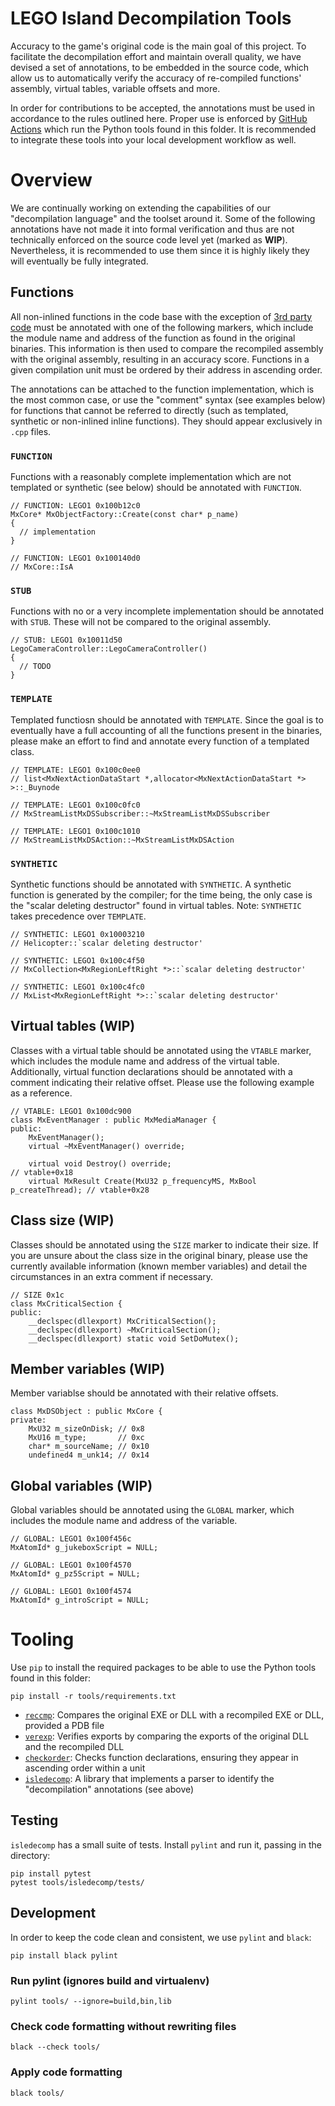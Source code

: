 # LEGO Island Decompilation Tools

Accuracy to the game's original code is the main goal of this project. To facilitate the decompilation effort and maintain overall quality, we have devised a set of annotations, to be embedded in the source code, which allow us to automatically verify the accuracy of re-compiled functions' assembly, virtual tables, variable offsets and more.

In order for contributions to be accepted, the annotations must be used in accordance to the rules outlined here. Proper use is enforced by [GitHub Actions](/.github/workflows) which run the Python tools found in this folder. It is recommended to integrate these tools into your local development workflow as well.

# Overview

We are continually working on extending the capabilities of our "decompilation language" and the toolset around it. Some of the following annotations have not made it into formal verification and thus are not technically enforced on the source code level yet (marked as **WIP**). Nevertheless, it is recommended to use them since it is highly likely they will eventually be fully integrated.

## Functions

All non-inlined functions in the code base with the exception of [3rd party code](/3rdparty) must be annotated with one of the following markers, which include the module name and address of the function as found in the original binaries. This information is then used to compare the recompiled assembly with the original assembly, resulting in an accuracy score. Functions in a given compilation unit must be ordered by their address in ascending order.

The annotations can be attached to the function implementation, which is the most common case, or use the "comment" syntax (see examples below) for functions that cannot be referred to directly (such as templated, synthetic or non-inlined inline functions). They should appear exclusively in `.cpp` files.

### `FUNCTION`

Functions with a reasonably complete implementation which are not templated or synthetic (see below) should be annotated with `FUNCTION`.

```
// FUNCTION: LEGO1 0x100b12c0
MxCore* MxObjectFactory::Create(const char* p_name)
{
  // implementation
}

// FUNCTION: LEGO1 0x100140d0
// MxCore::IsA
```

### `STUB`

Functions with no or a very incomplete implementation should be annotated with `STUB`. These will not be compared to the original assembly.

```
// STUB: LEGO1 0x10011d50
LegoCameraController::LegoCameraController()
{
  // TODO
}
```

### `TEMPLATE`

Templated functiosn should be annotated with `TEMPLATE`. Since the goal is to eventually have a full accounting of all the functions present in the binaries, please make an effort to find and annotate every function of a templated class.

```
// TEMPLATE: LEGO1 0x100c0ee0
// list<MxNextActionDataStart *,allocator<MxNextActionDataStart *> >::_Buynode

// TEMPLATE: LEGO1 0x100c0fc0
// MxStreamListMxDSSubscriber::~MxStreamListMxDSSubscriber

// TEMPLATE: LEGO1 0x100c1010
// MxStreamListMxDSAction::~MxStreamListMxDSAction
```

### `SYNTHETIC`

Synthetic functions should be annotated with `SYNTHETIC`. A synthetic function is generated by the compiler; for the time being, the only case is the "scalar deleting destructor" found in virtual tables. Note: `SYNTHETIC` takes precedence over `TEMPLATE`.

```
// SYNTHETIC: LEGO1 0x10003210
// Helicopter::`scalar deleting destructor'

// SYNTHETIC: LEGO1 0x100c4f50
// MxCollection<MxRegionLeftRight *>::`scalar deleting destructor'

// SYNTHETIC: LEGO1 0x100c4fc0
// MxList<MxRegionLeftRight *>::`scalar deleting destructor'
```

## Virtual tables (**WIP**)

Classes with a virtual table should be annotated using the `VTABLE` marker, which includes the module name and address of the virtual table. Additionally, virtual function declarations should be annotated with a comment indicating their relative offset. Please use the following example as a reference.

```
// VTABLE: LEGO1 0x100dc900
class MxEventManager : public MxMediaManager {
public:
	MxEventManager();
	virtual ~MxEventManager() override;

	virtual void Destroy() override;                                     // vtable+0x18
	virtual MxResult Create(MxU32 p_frequencyMS, MxBool p_createThread); // vtable+0x28
```

## Class size (**WIP**)

Classes should be annotated using the `SIZE` marker to indicate their size. If you are unsure about the class size in the original binary, please use the currently available information (known member variables) and detail the circumstances in an extra comment if necessary.

```
// SIZE 0x1c
class MxCriticalSection {
public:
	__declspec(dllexport) MxCriticalSection();
	__declspec(dllexport) ~MxCriticalSection();
	__declspec(dllexport) static void SetDoMutex();
```

## Member variables (**WIP**)

Member variablse should be annotated with their relative offsets.

```
class MxDSObject : public MxCore {
private:
	MxU32 m_sizeOnDisk; // 0x8
	MxU16 m_type;       // 0xc
	char* m_sourceName; // 0x10
	undefined4 m_unk14; // 0x14
```

## Global variables (**WIP**)

Global variables should be annotated using the `GLOBAL` marker, which includes the module name and address of the variable.

```
// GLOBAL: LEGO1 0x100f456c
MxAtomId* g_jukeboxScript = NULL;

// GLOBAL: LEGO1 0x100f4570
MxAtomId* g_pz5Script = NULL;

// GLOBAL: LEGO1 0x100f4574
MxAtomId* g_introScript = NULL;
```

# Tooling

Use `pip` to install the required packages to be able to use the Python tools found in this folder:

```
pip install -r tools/requirements.txt
```

* [`reccmp`](/tools/reccmp): Compares the original EXE or DLL with a recompiled EXE or DLL, provided a PDB file
* [`verexp`](/tools/checkorder): Verifies exports by comparing the exports of the original DLL and the recompiled DLL
* [`checkorder`](/tools/checkorder): Checks function declarations, ensuring they appear in ascending order within a unit
* [`isledecomp`](/tools/isledecomp): A library that implements a parser to identify the "decompilation" annotations (see above)

## Testing

`isledecomp` has a small suite of tests. Install `pylint` and run it, passing in the directory:

```
pip install pytest
pytest tools/isledecomp/tests/
```

## Development

In order to keep the code clean and consistent, we use `pylint` and `black`:

`pip install black pylint`

### Run pylint (ignores build and virtualenv)

`pylint tools/ --ignore=build,bin,lib`

### Check code formatting without rewriting files

`black --check tools/`

### Apply code formatting

`black tools/`
